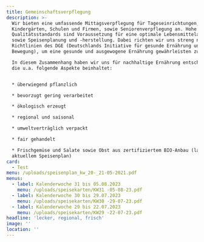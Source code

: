 ```yaml
---
title: Gemeinschaftsverpflegung
description: >-
  Wir bieten eine umfassende Mittagsverpflegung für Tageseinrichtungen,
  Kindergärten, Schulen und Firmen, sowie Seniorenverpflegung an. Hohe
  Qualitätsstandards sind Voraussetzung für eine optimale Lebensmittelauswahl
  sowie Speisenplanung und -herstellung. Dabei richten wir uns streng nach den
  Richtlinien des DGE (Deutschlands Initiative für gesunde Ernährung und mehr
  Bewegung), um eine gesunde und ausgewogene Ernährung gewährleisten zu können.

  In diesem Zusammenhang haben wir uns für nachhaltige Ernährung entschieden,
  die u.a. folgende Aspekte beinhaltet:


  * überwiegend pflanzlich

  * bevorzugt gering verarbeitet

  * ökologisch erzeugt

  * regional und saisonal

  * umweltverträglich verpackt

  * fair gehandelt

  * Frischgemüse und Salate sowie Obst aus zertifiziertem BIO-Anbau (laut
  aktuellem Speisenplan)
card:
  - Test
menu: /uploads/speisenplan_kw_20-_21-05-2021.pdf
menus:
  - label: Kalenderwoche 31 bis 05.08.2023
    menu: /uploads/speisekarten/KW31 -05-08-23.pdf
  - label: Kalenderwoche 30 bis 29.07.2023
    menu: /uploads/speisekarten/KW30 -29-07-23.pdf
  - label: Kalenderwoche 29 bis 22.07.2023
    menu: /uploads/speisekarten/KW29 -22-07-23.pdf
headline: 'lecker, regional, frisch'
image: ''
location: ''
---
```


















